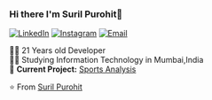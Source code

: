 <!-- <img align='right' src="https://github-readme-stats.vercel.app/api?username=SurilPurohit&show_icons=true&count_private=true"> -->

### Hi there I'm Suril Purohit👋

<!--
**SurilPurohit/SurilPurohit** is a ✨ _special_ ✨ repository because its `README.md` (this file) appears on your GitHub profile.

Here are some ideas to get you started:

- 🔭 I’m currently working on ...
- 🌱 I’m currently learning ...
- 👯 I’m looking to collaborate on ...
- 🤔 I’m looking for help with ...
- 💬 Ask me about ...
- 📫 How to reach me: ...
- 😄 Pronouns: ...
- ⚡ Fun fact: ...
-->

<!--
[![Twitter](https://img.shields.io/static/v1?label=lucafluri.ch&message=%20&color=yellow&logo=&style=flat-square&logoColor=white)](https://www.lucafluri.ch/)
[![Instagram](https://img.shields.io/static/v1?label=Instagram&message=%20&color=orange&logo=Instagram&style=flat-square&logoColor=white)](https://www.instagram.com/lucafluri/)
[![me@lucafluri.ch](https://img.shields.io/static/v1?label=me@lucafluri.ch&message=%20&color=red&logo=gmail&style=flat-square&logoColor=white)](mailto:me@lucafluri.ch)
-->

<a href="https://www.linkedin.com/in/SurilPurohit"><img alt="LinkedIn" src="https://img.shields.io/badge/LinkedIn-SurilPurohit-blue?style=flat-square&logo=linkedin"></a>
<a href="https://www.instagram.com/suril_08/"><img alt="Instagram" src="https://img.shields.io/badge/Instagram-suril_08-blue?style=flat-square&logo=instagram&logoColor=white"></a>
<a href="mailto:suril.p@somaiya.edu"><img alt="Email" src="https://img.shields.io/badge/Email-suril.p@somaiya.edu-blue?style=flat-square&logo=gmail&logoColor=white"></a>  
  
👨‍💻 21 Years old Developer  
👨‍🎓 Studying Information Technology in Mumbai,India  
🚧 **Current Project:** [Sports Analysis](https://github.com/SurilPurohit/Sports-analysis.git)

⭐️ From [Suril Purohit](https://github.com/SurilPurohit)
